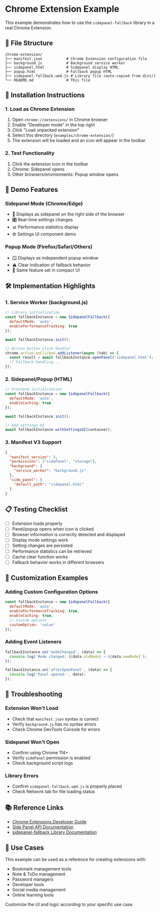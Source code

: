 # Chrome Extension Example

This example demonstrates how to use the `sidepanel-fallback` library in a real Chrome Extension.

## 📁 File Structure

```
chrome-extension/
├── manifest.json           # Chrome Extension configuration file
├── background.js           # Background service worker  
├── sidepanel.html          # Sidepanel display HTML
├── popup.html              # Fallback popup HTML
├── sidepanel-fallback.umd.js # Library file (auto-copied from dist/)
└── README.md               # This file
```

## 🚀 Installation Instructions

### 1. Load as Chrome Extension

1. Open `chrome://extensions/` in Chrome browser
2. Enable "Developer mode" in the top right
3. Click "Load unpacked extension"
4. Select this directory (`examples/chrome-extension/`)
5. The extension will be loaded and an icon will appear in the toolbar

### 2. Test Functionality

1. Click the extension icon in the toolbar
2. Chrome: Sidepanel opens
3. Other browsers/environments: Popup window opens

## 🎯 Demo Features

### Sidepanel Mode (Chrome/Edge)
- 📱 Displays as sidepanel on the right side of the browser
- 🎛️ Real-time settings changes
- 📊 Performance statistics display
- ⚙️ Settings UI component demo

### Popup Mode (Firefox/Safari/Others)
- 🪟 Displays as independent popup window
- ⚠️ Clear indication of fallback behavior
- 🔄 Same feature set in compact UI

## 🛠️ Implementation Highlights

### 1. Service Worker (background.js)
```javascript
// Library initialization
const fallbackInstance = new SidepanelFallback({
  defaultMode: 'auto',
  enablePerformanceTracking: true
});

await fallbackInstance.init();

// Action button click handler
chrome.action.onClicked.addListener(async (tab) => {
  const result = await fallbackInstance.openPanel('sidepanel.html');
  // Fallback handling...
});
```

### 2. Sidepanel/Popup (HTML)
```javascript
// Frontend initialization
const fallbackInstance = new SidepanelFallback({
  defaultMode: 'auto',
  enableCaching: true
});

await fallbackInstance.init();

// Add settings UI
await fallbackInstance.withSettingsUI(container);
```

### 3. Manifest V3 Support
```json
{
  "manifest_version": 3,
  "permissions": ["sidePanel", "storage"],
  "background": {
    "service_worker": "background.js"
  },
  "side_panel": {
    "default_path": "sidepanel.html"
  }
}
```

## 📋 Testing Checklist

- [ ] Extension loads properly
- [ ] Panel/popup opens when icon is clicked
- [ ] Browser information is correctly detected and displayed
- [ ] Display mode settings work
- [ ] Setting changes are persisted
- [ ] Performance statistics can be retrieved
- [ ] Cache clear function works
- [ ] Fallback behavior works in different browsers

## 🔧 Customization Examples

### Adding Custom Configuration Options
```javascript
const fallbackInstance = new SidepanelFallback({
  defaultMode: 'auto',
  enablePerformanceTracking: true,
  enableCaching: true,
  // Custom options
  customOption: 'value'
});
```

### Adding Event Listeners
```javascript
fallbackInstance.on('modeChanged', (data) => {
  console.log(`Mode changed: ${data.oldMode} → ${data.newMode}`);
});

fallbackInstance.on('afterOpenPanel', (data) => {
  console.log('Panel opened:', data);
});
```

## 🐛 Troubleshooting

### Extension Won't Load
- Check that `manifest.json` syntax is correct
- Verify `background.js` has no syntax errors
- Check Chrome DevTools Console for errors

### Sidepanel Won't Open
- Confirm using Chrome 114+
- Verify `sidePanel` permission is enabled
- Check background script logs

### Library Errors
- Confirm `sidepanel-fallback.umd.js` is properly placed
- Check Network tab for file loading status

## 📚 Reference Links

- [Chrome Extensions Developer Guide](https://developer.chrome.com/docs/extensions/)
- [Side Panel API Documentation](https://developer.chrome.com/docs/extensions/reference/sidePanel/)
- [sidepanel-fallback Library Documentation](../../docs/usage.md)

## 🎉 Use Cases

This example can be used as a reference for creating extensions with:

- Bookmark management tools
- Note & ToDo management
- Password managers
- Developer tools
- Social media management
- Online learning tools

Customize the UI and logic according to your specific use case.
